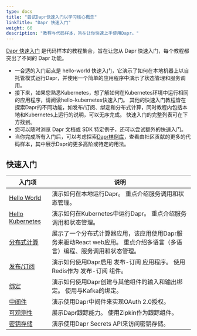 ```yaml
---
type: docs
title: "尝试Dapr快速入门以学习核心概念"
linkTitle: "Dapr 快速入门"
weight: 60
description: "教程与代码样本，旨在让你快速上手使用Dapr。"
---
```


[Dapr 快速入门](https://github.com/dapr/quickstarts/tree/v1.5.0) 是代码样本的教程集合，旨在让您从 Dapr 快速入门，每个教程都突出了不同的 Dapr 功能。

- 一合适的入门起点是 hello-world 快速入门，它演示了如何在本地机器上以自托管模式运行Dapr，并使用一个简单的应用程序中演示了状态管理和服务调用。
- 接下来，如果您熟悉Kubernetes，想了解如何在Kubernetes环境中运行相同的应用程序，请阅读hello-kubernetes快速入门。 其他的快速入门教程皆在探索Dapr的不同功能，如发布/订阅、绑定和分布式计算，同时教程内包括本地和Kubernetes上运行的说明，可以无序完成。 快速入门的完整列表可在下方找到。
- 您可以随时浏览 Dapr 文档或 SDK 特定例子，还可以尝试额外的快速入门。
- 当你完成所有入门后，可以考虑探索[Dapr样例库](https://github.com/dapr/samples)，查看由社区贡献的更多的代码样本，其中展示Dapr的更多高阶或特定的用法。

## 快速入门

| 入门项                                                                                  | 说明                                                                 |
| ------------------------------------------------------------------------------------ | ------------------------------------------------------------------ |
| [Hello World](https://github.com/dapr/quickstarts/tree/v1.5.0/hello-world)           | 演示如何在本地运行Dapr。 重点介绍服务调用和状态管理。                                      |
| [Hello Kubernetes](https://github.com/dapr/quickstarts/tree/v1.5.0/hello-kubernetes) | 演示如何在Kubernetes中运行Dapr。 重点介绍服务调用和状态管理。                             |
| [分布式计算](https://github.com/dapr/quickstarts/tree/v1.5.0/distributed-calculator)      | 展示了一个分布式计算器应用，该应用使用Dapr服务来驱动React web应用。 重点介绍多语言（多语言）编程、服务调用和状态管理。 |
| [发布/订阅](https://github.com/dapr/quickstarts/tree/v1.5.0/pub-sub)                     | 演示如何使用Dapr启用 发布-订阅 应用程序。 使用Redis作为 发布-订阅 组件。                       |
| [绑定](https://github.com/dapr/quickstarts/tree/v1.5.0/bindings)                       | 演示如何使用Dapr创建与其他组件的输入和输出绑定。 使用与Kafka的绑定。                            |
| [中间件](https://github.com/dapr/quickstarts/tree/v1.5.0/middleware)                    | 演示使用Dapr中间件来实现OAuth 2.0授权。                                         |
| [可观测性](https://github.com/dapr/quickstarts/tree/v1.5.0/observability)                | 展示Dapr跟踪能力。 使用Zipkin作为跟踪组件。                                        |
| [密钥存储](https://github.com/dapr/quickstarts/tree/v1.5.0/secretstore)                  | 演示使用Dapr Secrets API来访问密钥存储。                                       |

